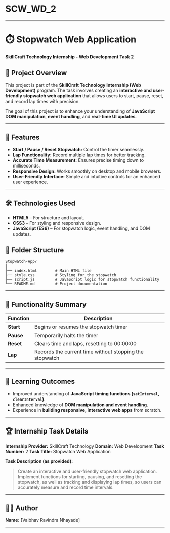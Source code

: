 # SCW_WD_2
---

# ⏱️ Stopwatch Web Application

**SkillCraft Technology Internship - Web Development Task 2**

## 📘 Project Overview

This project is part of the **SkillCraft Technology Internship (Web Development)** program.
The task involves creating an **interactive and user-friendly stopwatch web application** that allows users to start, pause, reset, and record lap times with precision.

The goal of this project is to enhance your understanding of **JavaScript DOM manipulation**, **event handling**, and **real-time UI updates**.

---

## 🚀 Features

* **Start / Pause / Reset Stopwatch:** Control the timer seamlessly.
* **Lap Functionality:** Record multiple lap times for better tracking.
* **Accurate Time Measurement:** Ensures precise timing down to milliseconds.
* **Responsive Design:** Works smoothly on desktop and mobile browsers.
* **User-Friendly Interface:** Simple and intuitive controls for an enhanced user experience.

---

## 🛠️ Technologies Used

* **HTML5** – For structure and layout.
* **CSS3** – For styling and responsive design.
* **JavaScript (ES6)** – For stopwatch logic, event handling, and DOM updates.

## 🧩 Folder Structure

```
Stopwatch-App/
│
├── index.html        # Main HTML file
├── style.css         # Styling for the stopwatch
├── script.js         # JavaScript logic for stopwatch functionality
└── README.md         # Project documentation
```

---

## 🎯 Functionality Summary

| Function  | Description                                             |
| --------- | ------------------------------------------------------- |
| **Start** | Begins or resumes the stopwatch timer                   |
| **Pause** | Temporarily halts the timer                             |
| **Reset** | Clears time and laps, resetting to 00:00:00             |
| **Lap**   | Records the current time without stopping the stopwatch |

---

## 🧠 Learning Outcomes

* Improved understanding of **JavaScript timing functions (`setInterval`, `clearInterval`)**.
* Enhanced knowledge of **DOM manipulation and event handling**.
* Experience in **building responsive, interactive web apps** from scratch.

---

## 🏆 Internship Task Details

**Internship Provider:** SkillCraft Technology
**Domain:** Web Development
**Task Number:** 2
**Task Title:** Stopwatch Web Application

**Task Description (as provided):**

> Create an interactive and user-friendly stopwatch web application.
> Implement functions for starting, pausing, and resetting the stopwatch, as well as tracking and displaying lap times, so users can accurately measure and record time intervals.

---

## 👨‍💻 Author

**Name:** [Vaibhav Ravindra Nhayade]

---
